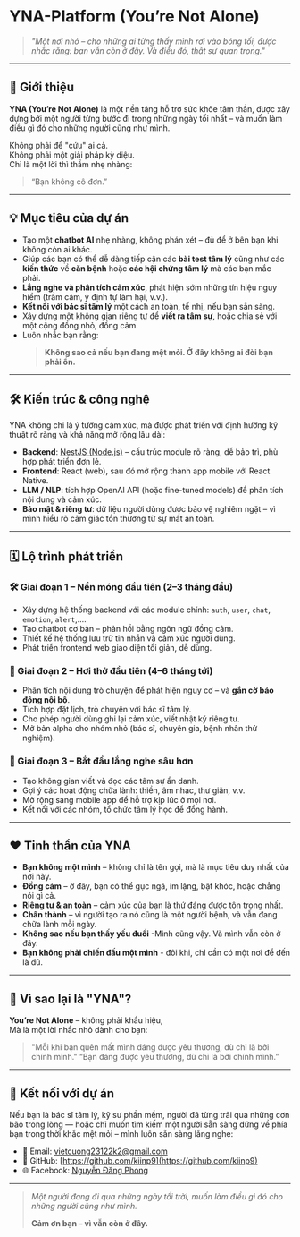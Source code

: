 # YNA-Platform (You’re Not Alone)

> *"Một nơi nhỏ – cho những ai từng thấy mình rơi vào bóng tối, được nhắc rằng: bạn vẫn còn ở đây. Và điều đó, thật sự quan trọng."*

---

## 🌿 Giới thiệu

**YNA (You’re Not Alone)** là một nền tảng hỗ trợ sức khỏe tâm thần, được xây dựng bởi một người từng bước đi trong những ngày tối nhất – và muốn làm điều gì đó cho những người cũng như mình.

Không phải để "cứu" ai cả.  
Không phải một giải pháp kỳ diệu.  
Chỉ là một lời thì thầm nhẹ nhàng:  
> “Bạn không cô đơn.”

---

## 💡 Mục tiêu của dự án

- Tạo một **chatbot AI** nhẹ nhàng, không phán xét – đủ để ở bên bạn khi không còn ai khác.
- Giúp các bạn có thể dễ dàng tiếp cận các **bài test tâm lý** cũng như các **kiến thức** về **căn bệnh** hoặc **các hội chứng tâm lý** mà các bạn mắc phải.
- **Lắng nghe và phân tích cảm xúc**, phát hiện sớm những tín hiệu nguy hiểm (trầm cảm, ý định tự làm hại, v.v.).
- **Kết nối với bác sĩ tâm lý** một cách an toàn, tế nhị, nếu bạn sẵn sàng.
- Xây dựng một không gian riêng tư để **viết ra tâm sự**, hoặc chia sẻ với một cộng đồng nhỏ, đồng cảm.
- Luôn nhắc bạn rằng:  
  > **Không sao cả nếu bạn đang mệt mỏi. Ở đây không ai đòi bạn phải ổn.**

---

## 🛠 Kiến trúc & công nghệ

YNA không chỉ là ý tưởng cảm xúc, mà được phát triển với định hướng kỹ thuật rõ ràng và khả năng mở rộng lâu dài:

- **Backend**: [NestJS (Node.js)](https://nestjs.com/) – cấu trúc module rõ ràng, dễ bảo trì, phù hợp phát triển đơn lẻ.
- **Frontend**: React (web), sau đó mở rộng thành app mobile với React Native.
- **LLM / NLP**: tích hợp OpenAI API (hoặc fine-tuned models) để phân tích nội dung và cảm xúc.
- **Bảo mật & riêng tư**: dữ liệu người dùng được bảo vệ nghiêm ngặt – vì mình hiểu rõ cảm giác tổn thương từ sự mất an toàn.

---

## 🗓 Lộ trình phát triển

### 🛠 Giai đoạn 1 – Nền móng đầu tiên (2–3 tháng đầu)
- Xây dựng hệ thống backend với các module chính: `auth`, `user`, `chat`, `emotion`, `alert`,....
- Tạo chatbot cơ bản – phản hồi bằng ngôn ngữ đồng cảm.
- Thiết kế hệ thống lưu trữ tin nhắn và cảm xúc người dùng.
- Phát triển frontend web giao diện tối giản, dễ dùng.

### 🌱 Giai đoạn 2 – Hơi thở đầu tiên (4–6 tháng tới)
- Phân tích nội dung trò chuyện để phát hiện nguy cơ – và **gắn cờ báo động nội bộ**.
- Tích hợp đặt lịch, trò chuyện với bác sĩ tâm lý.
- Cho phép người dùng ghi lại cảm xúc, viết nhật ký riêng tư.
- Mở bản alpha cho nhóm nhỏ (bác sĩ, chuyên gia, bệnh nhân thử nghiệm).

### 💬 Giai đoạn 3 – Bắt đầu lắng nghe sâu hơn
- Tạo không gian viết và đọc các tâm sự ẩn danh.
- Gợi ý các hoạt động chữa lành: thiền, âm nhạc, thư giãn, v.v.
- Mở rộng sang mobile app để hỗ trợ kịp lúc ở mọi nơi.
- Kết nối với các nhóm, tổ chức tâm lý học để đồng hành.

---

## ❤️ Tinh thần của YNA

- **Bạn không một mình** – không chỉ là tên gọi, mà là mục tiêu duy nhất của nơi này.
- **Đồng cảm** – ở đây, bạn có thể gục ngã, im lặng, bật khóc, hoặc chẳng nói gì cả.
- **Riêng tư & an toàn** – cảm xúc của bạn là thứ đáng được tôn trọng nhất.
- **Chân thành** – vì người tạo ra nó cũng là một người bệnh, và vẫn đang chữa lành mỗi ngày.
- **Không sao nếu bạn thấy yếu đuối** -Mình cũng vậy. Và mình vẫn còn ở đây.
- **Bạn không phải chiến đấu một mình** - đôi khi, chỉ cần có một nơi để đến là đủ.
---

## 🌈 Vì sao lại là "YNA"?

**You’re Not Alone** – không phải khẩu hiệu,  
Mà là một lời nhắc nhỏ dành cho bạn: 
> "Mỗi khi bạn quên mất mình đáng được yêu thương, dù chỉ là bởi chính mình."
> “Bạn đáng được yêu thương, dù chỉ là bởi chính mình.”
---

## 💌 Kết nối với dự án

Nếu bạn là bác sĩ tâm lý, kỹ sư phần mềm, người đã từng trải qua những cơn bão trong lòng — hoặc chỉ muốn tìm kiếm một người sẵn sàng đứng về phía bạn trong thời khắc mệt mỏi – mình luôn sẵn sàng lắng nghe:

- 📧 Email: [vietcuong23122k2@gmail.com](mailto:vietcuong23122k2@gmail.com)  
- 🐙 GitHub: [https://github.com/kiinp9](https://github.com/kiinp9)
- 🌐 Facebook: [Nguyễn Đăng Phong](https://www.facebook.com/nguyen.ang.phong.539341/?locale=vi_VN)

---

> *Một người đang đi qua những ngày tối trời, muốn làm điều gì đó cho những người cũng như mình.*  
>  
> **Cảm ơn bạn – vì vẫn còn ở đây.**
